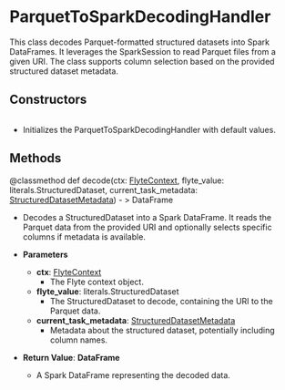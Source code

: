 # ParquetToSparkDecodingHandler

This class decodes Parquet-formatted structured datasets into Spark DataFrames. It leverages the SparkSession to read Parquet files from a given URI. The class supports column selection based on the provided structured dataset metadata.

## Constructors
```def ParquetToSparkDecodingHandler()
```
-  Initializes the ParquetToSparkDecodingHandler with default values.



## Methods
@classmethod
def decode(ctx: [FlyteContext](flytekit_core_context_manager_flytecontext), flyte_value: literals.StructuredDataset, current_task_metadata: [StructuredDatasetMetadata](flytekit_models_literals_structureddatasetmetadata)) - > DataFrame
-  Decodes a StructuredDataset into a Spark DataFrame. It reads the Parquet data from the provided URI and optionally selects specific columns if metadata is available.
- **Parameters**

  - **ctx**: [FlyteContext](flytekit_core_context_manager_flytecontext)
    - The Flyte context object.
  - **flyte_value**: literals.StructuredDataset
    - The StructuredDataset to decode, containing the URI to the Parquet data.
  - **current_task_metadata**: [StructuredDatasetMetadata](flytekit_models_literals_structureddatasetmetadata)
    - Metadata about the structured dataset, potentially including column names.

- **Return Value**:
**DataFrame**
  - A Spark DataFrame representing the decoded data.
